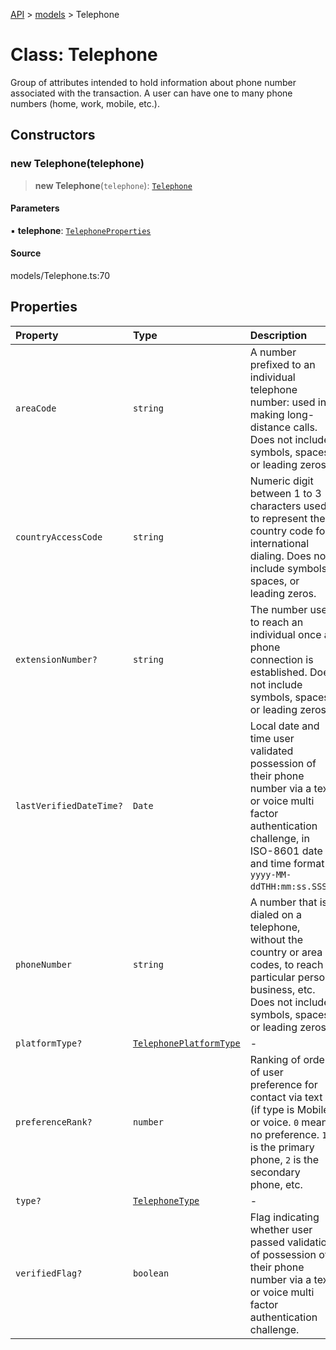 [API](../../index.md) > [models](../index.md) > Telephone

# Class: Telephone

Group of attributes intended to hold information about phone number associated with the transaction.  A user can have one to many phone numbers (home, work, mobile, etc.).

## Constructors

### new Telephone(telephone)

> **new Telephone**(`telephone`): [`Telephone`](Telephone.md)

#### Parameters

▪ **telephone**: [`TelephoneProperties`](../interfaces/TelephoneProperties.md)

#### Source

models/Telephone.ts:70

## Properties

| Property | Type | Description | Source |
| :------ | :------ | :------ | :------ |
| `areaCode` | `string` | A number prefixed to an individual telephone number: used in making long-distance calls.  Does not include symbols, spaces, or leading zeros. | models/Telephone.ts:43 |
| `countryAccessCode` | `string` | Numeric digit between 1 to 3 characters used to represent the country code for international dialing.  Does not include symbols, spaces, or leading zeros. | models/Telephone.ts:38 |
| `extensionNumber?` | `string` | The number used to reach an individual once a phone connection is established.  Does not include symbols, spaces, or leading zeros. | models/Telephone.ts:53 |
| `lastVerifiedDateTime?` | `Date` | Local date and time user validated possession of their phone number via a text or voice multi factor authentication challenge, in ISO-8601 date and time format `yyyy-MM-ddTHH:mm:ss.SSSZ`. | models/Telephone.ts:63 |
| `phoneNumber` | `string` | A number that is dialed on a telephone, without the country or area codes, to reach a particular person, business, etc.  Does not include symbols, spaces, or leading zeros. | models/Telephone.ts:48 |
| `platformType?` | [`TelephonePlatformType`](../type-aliases/TelephonePlatformType.md) | - | models/Telephone.ts:33 |
| `preferenceRank?` | `number` | Ranking of order of user preference for contact via text (if type is Mobile) or voice.  `0` means no preference.  `1` is the primary phone, `2` is the secondary phone, etc. | models/Telephone.ts:58 |
| `type?` | [`TelephoneType`](../type-aliases/TelephoneType.md) | - | models/Telephone.ts:31 |
| `verifiedFlag?` | `boolean` | Flag indicating whether user passed validation of possession of their phone number via a text or voice multi factor authentication challenge. | models/Telephone.ts:68 |
